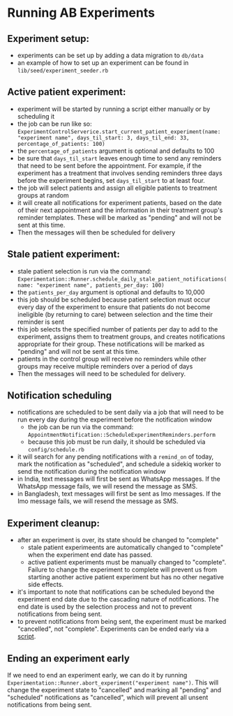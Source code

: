 # Running AB Experiments

## Experiment setup:
- experiments can be set up by adding a data migration to `db/data`
- an example of how to set up an experiment can be found in `lib/seed/experiment_seeder.rb`

## Active patient experiment:
- experiment will be started by running a script either manually or by scheduling it
- the job can be run like so: `ExperimentControlServerice.start_current_patient_experiment(name: "experiment name", days_til_start: 3, days_til_end: 33, percentage_of_patients: 100)`
- the `percentage_of_patients` argument is optional and defaults to 100
- be sure that `days_til_start` leaves enough time to send any reminders that need to be sent before the appointment. For example, if the experiment has a treatment that involves sending reminders three days before the experiment begins, set `days_til_start` to at least four.
- the job will select patients and assign all eligible patients to treatment groups at random
- it will create all notifications for experiment patients, based on the date of their next appointment and the information in their treatment group's reminder templates. These will be marked as "pending" and will not be sent at this time.
- Then the messages will then be scheduled for delivery

## Stale patient experiment:
- stale patient selection is run via the command: `Experimentation::Runner.schedule_daily_stale_patient_notifications(name: "experiment name", patients_per_day: 100)`
- the `patients_per_day` argument is optional and defaults to 10,000
- this job should be scheduled because patient selection must occur every day of the experiment to ensure that patients do not become ineligible (by returning to care) between selection and the time their reminder is sent
- this job selects the specified number of patients per day to add to the experiment, assigns them to treatment groups, and creates notifications appropriate for their group. These notifications will be marked as "pending" and will not be sent at this time.
- patients in the control group will receive no reminders while other groups may receive multiple reminders over a period of days
- Then the messages will need to be scheduled for delivery.

## Notification scheduling
- notifications are scheduled to be sent daily via a job that will need to be run every day during the experiment before the notification window
  - the job can be run via the command: `AppointmentNotification::ScheduleExperimentReminders.perform`
  - because this job must be run daily, it should be scheduled via `config/schedule.rb`
- it will search for any pending notifications with a `remind_on` of today, mark the notification as "scheduled", and schedule a sidekiq worker to send the notification during the notification window
- in India, text messages will first be sent as WhatsApp messages. If the WhatsApp message fails, we will resend the message as SMS.
- in Bangladesh, text messages will first be sent as Imo messages. If the Imo message fails, we will resend the message as SMS.

## Experiment cleanup:
- after an experiment is over, its state should be changed to "complete"
  - stale patient experimeents are automatically changed to "complete" when the experiment end date has passed.
  - active patient experiments must be manually changed to "complete". Failure to change the experiment to complete will prevent us from starting another active patient experiment but has no other negative side effects.
- it's important to note that notifications can be scheduled beyond the experiment end date due to the cascading nature of notifications. The end date is used by the selection process and not to prevent notifications from being sent.
- to prevent notifications from being sent, the experiment must be marked "cancelled", not "complete". Experiments can be ended early via a [script](#ending-an-experiment-early).

## Ending an experiment early

If we need to end an experiment early, we can do it by running `Experimentation::Runner.abort_experiment("experiment name")`. This will change the experiment state to "cancelled" and marking all "pending" and "scheduled" notifications as "cancelled", which will prevent all unsent notifications from being sent.